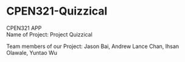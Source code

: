# CPEN321-Quizzical
 CPEN321 APP  
Name of Project: Project Quizzical

Team members of our Project: Jason Bai, Andrew Lance Chan, Ihsan Olawale, Yuntao Wu
